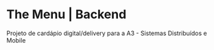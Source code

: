 # The Menu | Backend

Projeto de cardápio digital/delivery para a A3 - Sistemas Distribuídos e Mobile
